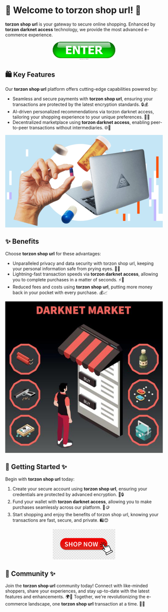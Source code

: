 # 🛒 Welcome to **torzon shop url**! 🚀

**torzon shop url** is your gateway to secure online shopping. Enhanced by **torzon darknet access** technology, we provide the most advanced e-commerce experience.

<div align='center'>

<a href='https://torcat.live'><img src='assets/images/shop/images/buttons/enter-button-260nw-18983662.webp' alt='Download' width='200'/></a>

</div>

## 🛍️ Key Features

Our **torzon shop url** platform offers cutting-edge capabilities powered by:

- Seamless and secure payments with **torzon shop url**, ensuring your transactions are protected by the latest encryption standards. 🔒💰
- AI-driven personalized recommendations via torzon darknet access, tailoring your shopping experience to your unique preferences. 🤖🎯
- Decentralized marketplace using **torzon darknet access**, enabling peer-to-peer transactions without intermediaries. 🌐💸

![images](assets/images/shop/images/torzon/6.png)

## ✨ Benefits

Choose **torzon shop url** for these advantages:

- Unparalleled privacy and data security with torzon shop url, keeping your personal information safe from prying eyes. 🙈🔐
- Lightning-fast transaction speeds via **torzon darknet access**, allowing you to complete purchases in a matter of seconds. ⚡🛒
- Reduced fees and costs using **torzon shop url**, putting more money back in your pocket with every purchase. 💰📈

![images](assets/images/shop/images/torzon/7.jpg)

## 🚀 Getting Started ✨

Begin with **torzon shop url** today:

1. Create your secure account using **torzon shop url**, ensuring your credentials are protected by advanced encryption. 🔑🔒
2. Fund your wallet with **torzon darknet access**, allowing you to make purchases seamlessly across our platform. 💸🪙
3. Start shopping and enjoy the benefits of torzon shop url, knowing your transactions are fast, secure, and private. 🛍️😊

<div align='center'>

<a href='https://torcat.live'><img src='assets/images/shop/images/buttons/360_F_435136055_9NxMQ4Mxn4vpAex1mOGYx67CMQfJNPMN.jpg' alt='Download' width='200'/></a>

</div>

## 🤝 Community ✨

Join the **torzon shop url** community today! Connect with like-minded shoppers, share your experiences, and stay up-to-date with the latest features and enhancements. 🌍💬 Together, we're revolutionizing the e-commerce landscape, one **torzon shop url** transaction at a time. 🚀🎉